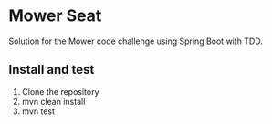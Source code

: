 # Mower Seat

Solution for the Mower code challenge using Spring Boot with TDD.

## Install and test

1. Clone the repository
2. mvn clean install
3. mvn test
